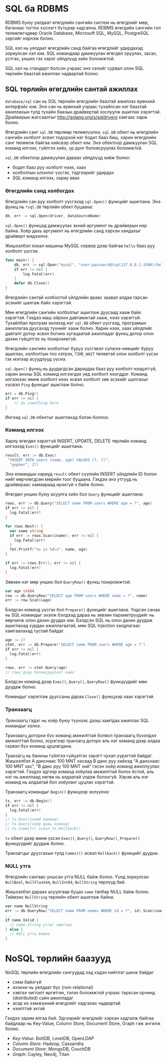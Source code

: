 #  SQL ба RDBMS

RDBMS буюу уялдаат өгөгдлийн сангийн систем нь өгөгдлийг мөр, баганаас тогтох хүснэгт бүтцээр хадгална. RDBMS өгөгдийн сангийн гол төлөөлөгчдөөр Oracle Database, Microsoft SQL, MySQL, PostgreSQL зэргийг нэрлэж болно.

SQL хэл нь уялдаат өгөгдлийн санд байгаа өгөгдлийг удирдахад зориулсан хэл юм. SQL командаар дамжуулан өгөгдөл оруулах, засах, устгах, унших гэх зэрэг үйлдлүүд хийх боломжтой.

SQL хэл нь стандарт болсон учраас энэ хэлийг сурвал олон SQL төрлийн баазтай ажиллах чадвартай болно.

##  SQL төрлийн өгөгдлийн сантай ажиллах

`database/sql` сан нь SQL төрлийн өгөгдлийн баазтай ажиллах ерөнхий интерфэйс юм. Энэ сан нь ерөнхий учраас тухайлсан нэг баазтай ажиллахын тулд тухайн баазын драйвертай хослуулж ашиглах хэрэгтэй. Драйверын жагсаалтыг http://golang.org/s/sqldrivers хаягаас харж болно.

Өгөгдлийн санг `sql.DB` төрлөөр төлөөлүүлнэ. `sql.DB` обект нь өгөгдлийн сангийн холболт эсвэл тодорхой нэг бодит бааз биш, харин өгөгдлийн санг төлөөлж байгаа хийсвэр обект юм. Энэ обектоор дамжуулан SQL команд илгээх, гүйлгээ хийх, үр дүнг боловсруулах боломжтой.

`sql.DB` обектоор дамжуулан дараах үйлдлүүд хийж болно:

* бодит бааз руу холболт нээх, хаах
* холболтын олонлог үүсгэх, тэдгээрийг удирдах
* SQL команд илгээх, хариу авах

### Өгөгдлийн санд холбогдох

Өгөгдлийн сан руу холболт үүсгэхэд `sql.Open()` функцийг ашиглана. Энэ функц нь `*sql.DB` төрлийн обект буцаана:

```go
db, err := sql.Open(driver, dataSourceName)
```

`sql.Open()` функцэд дамжуулах эхний аргумент нь драйверын нэр байна.
Хоёр дахь аргумент нь өгөгдлийн санд хэрхэн хандахыг драйверт мэдээлнэ.

Жишээлбэл локал машины MySQL сервер дээр байгаа `hello` бааз руу холболт үүсгэе.

```go
func main() {
    db, err := sql.Open("mysql", "user:password@tcp(127.0.0.1:3306)/hello")
    if err != nil {
        log.Fatal(err)
    }
    defer db.Close()
}
```

Өгөгдлийн сантай холбоотой үйлдлийн араас заавал алдаа гарсан эсэхийг шалгаж байх хэрэгтэй.

Мөн өгөгдлийн сангийн холболтыг ашиглаж дуусаад хааж байх хэрэгтэй. Гэхдээ маш ойрхон давтамжтай хааж, нээх хэрэггүй. Тухайлбал програм эхлэхэд нэг `sql.DB` обект үүсгээд,  програмын ажиллагаа дуусахад түүнийг хааж болно. Харин нээх, хаах үйлдлийг давталт дотор эсвэл богино хугацаатай ажилладаг функц дотор олон дахин гүйцэтгэх нь тохиромжгүй.

Өгөгдлийн сангийн холболтыг буруу үүсгэвэл сүлжээ-нөөцийг буруу ашиглах, холболтын тоо хэтрэх, `TIME_WAIT` төлөвтэй олон холболт үүсэх гэх мэтээр асуудлууд үүснэ.

`sql.Open()` функц нь дуудагдсан дариудаа бааз руу холболт нээдэггүй, харин анхны SQL команд илгээгдэх үед холболт нээгддэг. Команд илгээхээс өмнө холболт нээх эсвэл холболт зөв эсэхийг шалгахыг хүсвэл `Ping` функцыг ашиглаж болно.

```go
err = db.Ping()
if err != nil {
    // do something here
}
```

Ингээд `sql.DB` обектыг ашиглахад бэлэн боллоо.

### Команд илгээх

Хариу өгөгдөл хэрэггүй INSERT, UPDATE, DELETE төрлийн команд илгээхэд `Exec()` функцийг ашиглана:

```go
result, err := db.Exec(
 "INSERT INTO users (name, age) VALUES (?, ?)",
  "gopher", 27)
```

Энэ командын хариуд `result` обект сүүлийн INSERT үйлдлийн ID болон нийт өөрчлөгдсөн мөрийн тоог буцаана. Гэхдээ энэ утгууд нь драйвераас хамаараад ирэхгүй ч байж болно.

Өгөгдөл унших буюу асуулга хийх бол `Query` функцийг ашиглана:

```go
rows, err := db.Query("SELECT name FROM users WHERE age = ?", age)
if err != nil {
  log.Fatal(err)
}

for rows.Next() {
  var name string
  if err := rows.Scan(&name); err != nil {
    log.Fatal(err)
  }
  fmt.Printf("%s is %d\n", name, age)
}

if err := rows.Err(); err != nil {
  log.Fatal(err)
}
```

Зөвхөн нэг мөр унших бол `QueryRow()` функц тохиромжтой:

```go
var age int64
row := db.QueryRow("SELECT age FROM users WHERE name = ?", name)
err := row.Scan(&age)
```

Бэлдсэн команд үүсгэх бол `Prepare()` функцийг ашиглана. Үндсэн санаа нь SQL командыг эхэлж бэлдээд дараа нь зөвхөн параметрүүдийг нь өөрчилж олон дахин дуудах юм. Бэлдсэн SQL нь олон дахин дуудаж ашиглахад хурдан ажиллагаатай, мөн SQL Injection халдлагаас хамгаалахад тустай байдаг.

```go
age := 27
stmt, err := db.Prepare("SELECT name FROM users WHERE age = ?")
if err != nil {
  log.Fatal(err)
}

rows, err := stmt.Query(age)
// rows дээр боловсруулалт хийх
```

Бэлдсэн команд дээр `Exec()`, `Query()`, `QueryRow()` функцүүдийг мөн дуудаж болно. 

Командыг хэрэглэж дууссаны дараа `Close()` функцээр хаах хэрэгтэй.

### Транзаагц

*Транзаагц* гэдэг нь хоёр буюу түүнээс дээш хамтдаа ажиллах SQL командыг хэлнэ.

Транзаагц доторхи бүх команд амжилттай болвол транзаагц бүхэлдээ амжилттай болно, эсрэгээр транзагц доторх аль нэг команд дээр алдаа гарвал бүх команд цуцлагдана.

Транзагц нь банкны гүйлгээ гүйцэтгэх зэрэгт чухал үүрэгтэй байдаг. Жишээлбэл A данснаас 100 MNT хасаад B данс руу хийхэд “A данснаас 100 MNT хас”, “B данс руу 100 MNT хий” гэсэн хоёр команд ажиллуулах хэрэгтэй. Гэхдээ эдгээр команд хоёулаа амжилттай болох ёстой, аль нэг нь ажиллаад нөгөө нь алдаатай үлдэж болохгүй. Хэрэв аль нэг команд нь алдаатай бол хоёуланг цуцлах хэрэгтэй.

Транзаагц командыг `Begin()` функцээр эхлүүлнэ:

```go
tx, err := db.Begin()
if err != nil {
  log.Fatal(err)
}
// tx.Exec(эхний команд)
// tx.Query(хоёр дахь команд)
// tx.Commit() эсвэл tx.Rollback()
```

`tx` обект дээр өмнө үзсэн `Exec()`, `Query()`, `QueryRow()`, `Prepare()` функцүүдийг дуудаж болно.

Транзагцыг дуусгахын тулд `Commit()` эсвэл `Rollback()` функцийг дуудна.

### NULL утга

Өгөгдлийн сангаас уншсан утга NULL байж болно. Үүнд зориулсан `NullBool`, `NullFloat64`, `NullInt64`, `NullString` төрлүүд бий.

Жишээлбэл дараах асуулгаар буцах `name` талбар NULL байж болно. Тиймээс `NullString` төрлийн обект ашиглаж байна.

```go
var name NullString
err := db.QueryRow("SELECT name FROM names WHERE id = ?", id).Scan(&name)
...
if name.Valid {
  // name.String утгыг ашиглах
} else {
  // NULL утга байна
}
```


# NoSQL төрлийн баазууд

NoSQL төрлийн өгөгдлийн сангуудад хэд хэдэн нийтлэг шинж байдаг

* схем байхгүй
* ихэнхи нь уялдаат бус  (non-relational)
* хэвтээ чиглэлт өргөтгөх, тэлэх боломжтой учраас тархсан орчинд (distributed) сайн ажилладаг 
* асар их хэмжээний өгөгдлийг хадгалах чадвартай
* нээлттэй эхтэй

Гэхдээ зарим ялгаа бий. Эдгээрийг өгөгдлийг хэрхэн хадгалж байгаа байдлаар нь Key-Value, Column Store, Document Store, Graph гэж ангилж болно.

* _Key-Value_:  BoltDB, LevelDB, OpenLDAP
* _Column Store_:  Hadoop, Cassandra
* _Document Store_:  MongoDB, CouchDB
* _Graph_: Cayley, Neo4j, Titan